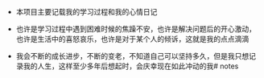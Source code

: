 - 本项目主要记载我的学习过程和我的心情日记

- 也许是学习过程中遇到困难时候的焦躁不安，也许是解决问题后的开心激动，也许是生活中的喜怒哀乐，也许是对于某个人的倾诉，这就是我的点点滴滴

- 我会不断的成长进步，不断的变老，不知道自己可以坚持多久，但是我只想记录我的人生，这样至少多年后想起时，会庆幸现在如此冲动的我# notes
